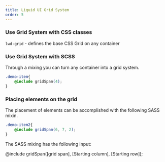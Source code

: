 ```yaml
---
title: Liquid UI Grid System
order: 5
---
```

### Use Grid System with CSS classes

`lwd-grid` - defines the base CSS Grid on any container

### Use Grid System with SCSS

Through a mixing you can turn any container into a grid system.

```css
.demo-item{
	@include gridSpan(4);
}
```

### Placing elements on the grid

The placement of elements can be accomplished with the following SASS mixin.

```scss
.demo-item2{
	@include gridSpan(6, 7, 2);
}
```

The SASS mixing has the following input:

@include gridSpan([grid span], [Starting column], [Starting row]);